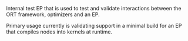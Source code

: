 Internal test EP that is used to test and validate interactions between the ORT framework, optimizers and an EP.

Primary usage currently is validating support in a minimal build for an EP that compiles nodes into kernels at runtime.